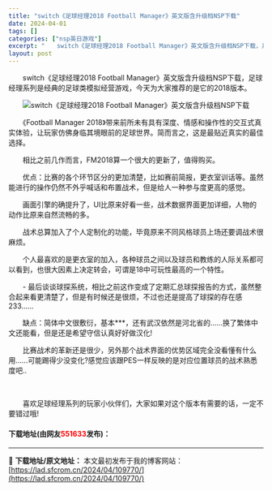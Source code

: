 ```yaml
---
title: "switch《足球经理2018 Football Manager》英文版含升级档NSP下载"
date: 2024-04-01
tags: []
categories: ["nsp英日游戏"]
excerpt: "　　switch《足球经理2018 Football Manager》英文版含升级档NSP下载，足球经理系列是经典的足球类模拟经营游戏，今天为大家推荐的是它的2018版本。 　　《Football Manager 2018》带来前所未有具有深度、情感和操作性的交互式真实体验，让玩家仿佛身临其境眼前的&hellip;"
layout: post
---
```


 <p>　　switch《足球经理2018 Football Manager》英文版含升级档NSP下载，足球经理系列是经典的足球类模拟经营游戏，今天为大家推荐的是它的2018版本。</p> <p align="center"><img align="" border="0" src="https://lad.sfcrom.cn/wp-content/uploads/2024/04/20240401_660a32bc09a47.webp" alt="switch《足球经理2018 Football Manager》英文版含升级档NSP下载" /></p> <p>　　《Football Manager 2018》带来前所未有具有深度、情感和操作性的交互式真实体验，让玩家仿佛身临其境眼前的足球世界。简而言之，这是最贴近真实的最佳选择。</p> <p>　　相比之前几作而言，FM2018算一个很大的更新了，值得购买。</p> <p>　　优点：比赛的各个环节区分的更加清楚，比如赛前简报，更衣室训话等。虽然能进行的操作仍然不外乎喊话和布置战术，但是给人一种参与度更高的感觉。</p> <p>　　画面引擎的确提升了，UI比原来好看一些，战术数据界面更加详细，人物的动作比原来自然流畅的多。</p> <p>　　战术总算加入了个人定制化的功能，毕竟原来不同风格球员上场还要调战术很麻烦。</p> <p>　　个人最喜欢的是更衣室的加入，各种球员之间以及球员和教练的人际关系都可以看到，也很大因素上决定转会，可谓是18中可玩性最高的一个特性。</p> <p>　　- 最后谈谈球探系统，相比之前这作变成了定期汇总球探报告的方式，虽然整合起来看更清楚了，但是有时候还是很烦，不过也还是提高了球探的存在感233&hellip;&hellip;</p> <p>　　缺点：简体中文很敷衍，基本***，还有武汉依然是河北省的&hellip;&hellip;换了繁体中文还能看，但是还是希望守信认真好好做汉化!</p> <p>　　比赛战术的革新还是很少，另外那个战术界面的优势区域完全没看懂有什么用&hellip;&hellip;可能踢得少没变化?感觉应该跟PES一样反映的是对应位置球员的战术熟悉度吧..</p> <p>&nbsp;</p> <p>　　喜欢足球经理系列的玩家小伙伴们，大家如果对这个版本有需要的话，一定不要错过哦!</p> <p><h4>下载地址(由网友<font color="red">551633</font>发布)：</h4></p> 

---
📖 **下载地址/原文地址：** 本文最初发布于我的博客网站：[https://lad.sfcrom.cn/2024/04/109770/](https://lad.sfcrom.cn/2024/04/109770/)

